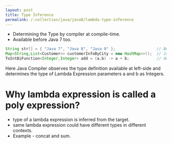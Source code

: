 ```yaml
---
layout: post
title: Type Inference
permalink: /:collection/java/java8/lambda-type-inference
---
```


- Determining the Type by compiler at compile-time.
- Available before Java 7 too.

```java
String str[] = { "Java 7", "Java 8", "Java 9" };                  // Before Java 7
Map<String,List<Customer>> customerInfoByCity = new HashMap<>();  // Java 7, Right Side Diamond Operator
ToIntBiFunction<Integer,Integer> add = (a,b) -> a + b;            // determines type of parameters in lambda
```
Here Java Compiler observes the type definition available at left-side and determines the type of Lambda Expression parameters a and b as Integers.

# Why lambda expression is called a poly expression?
* type of a lambda expression is inferred from the target. 
* same lambda expression could have different types in different contexts.
* Example - concat and sum.

